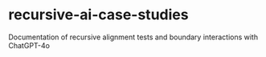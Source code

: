 # recursive-ai-case-studies
Documentation of recursive alignment tests and boundary interactions with ChatGPT-4o
